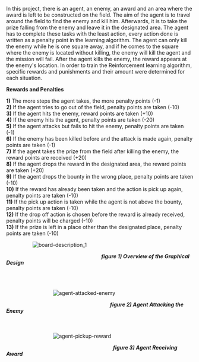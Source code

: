 In this project, there is an agent, an enemy, an award and an area where the award is left to be constructed on the field. The aim of the agent is to travel around the field to find the enemy and kill him. Afterwards, it is to take the prize falling from the enemy and leave it in the designated area. The agent has to complete these tasks with the least action, every action done is written as a penalty point in the learning algorithm. The agent can only kill the enemy while he is one square away, and if he comes to the square where the enemy is located without killing, the enemy will kill the agent and the mission will fail. After the agent kills the enemy, the reward appears at the enemy's location. In order to train the Reinforcement learning algorithm, specific rewards and punishments and their amount were determined for each situation.

**Rewards and Penalties**

**1)** The more steps the agent takes, the more penalty points (-1) <br />
**2)** If the agent tries to go out of the field, penalty points are taken  (-10) <br />
**3)** If the agent hits the enemy, reward points are taken (+10) <br />
**4)** If the enemy hits the agent, penalty points are taken  (-20) <br />
**5)** If the agent attacks but fails to hit the enemy, penalty points are taken (-1) <br />
**6)** If the enemy has been killed before and the attack is made again, penalty points are taken (-1) <br />
**7)** If the agent takes the prize from the field after killing the enemy, the reward points are received (+20) <br />
**8)** If the agent drops the reward in the designated area, the reward points are taken (+20) <br />
**9)** If the agent drops the bounty in the wrong place, penalty points are taken  (-10) <br />
**10)** If the reward has already been taken and the action is pick up again, penalty points are taken  (-10) <br />
**11)** If the pick up action is taken while the agent is not above the bounty, penalty points are taken  (-10) <br />
**12)** If the drop off action is chosen before the reward is already received, penalty points will be charged  (-10) <br />
**13)** If the prize is left in a place other than the designated place, penalty points are taken (-10) <br />

 $~~~~~~~~~~~~~~~~~$ ![board-description_1](https://user-images.githubusercontent.com/64321774/236818876-7691c098-fff6-474e-8d3e-1a959c1674d9.png)
 
 $~~~~~~~~~~~~~~~~~~~~~~~~~~~~~~~~~~~~~~~~~~~~~~~~~~~~~~~~~~~~~~~~$ ***figure 1) Overview of the Graphical Design***
 <br />
 <br />
 <br />
 <br />

$~~~~~~~~~~~~~~~~~~~~~~~~~~~~~~~$ ![agent-attacked-enemy](https://user-images.githubusercontent.com/64321774/236809726-2aa0578d-4789-4b44-84a7-2fd038ff4d5f.png)

$~~~~~~~~~~~~~~~~~~~~~~~~~~~~~~~~~~~~~~~~~~~~~~~~~~~~~~~~~~~~~~~~~~~~~~$ ***figure 2) Agent Attacking the Enemy***
<br />
<br />
<br />
<br />
$~~~~~~~~~~~~~~~~~~~~~~~~~~~~~~~$ ![agent-pickup-reward](https://user-images.githubusercontent.com/64321774/236809750-f3c4e997-4995-435e-b41b-4fa2f6fc43e2.png)

$~~~~~~~~~~~~~~~~~~~~~~~~~~~~~~~~~~~~~~~~~~~~~~~~~~~~~~~~~~~~~~~~~~~~~~~~$ ***figure 3) Agent Receiving Award***

 
